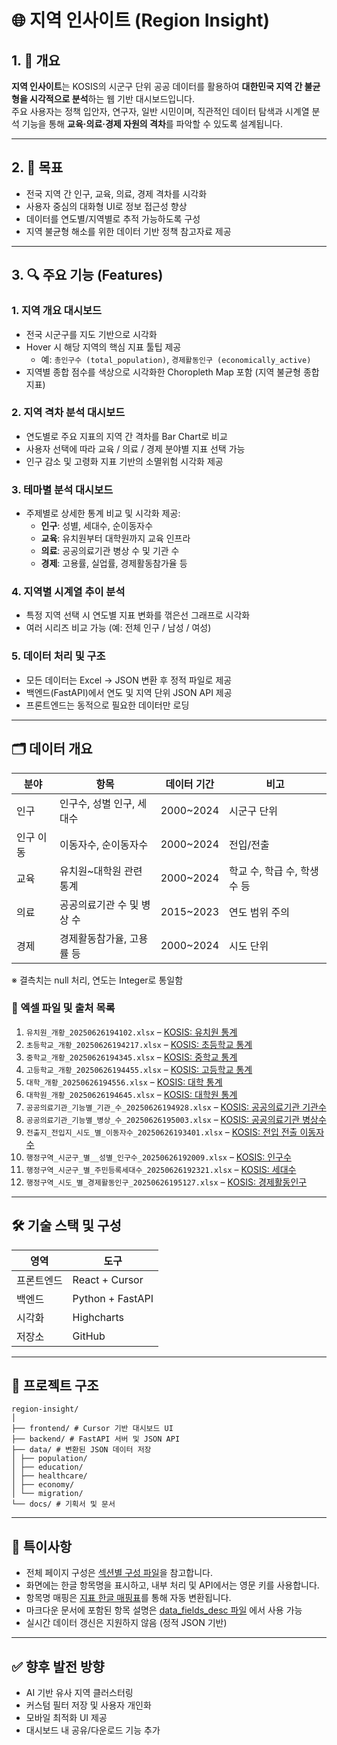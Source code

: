 # 🌐 지역 인사이트 (Region Insight)

## 1. 🧭 개요

**지역 인사이트**는 KOSIS의 시군구 단위 공공 데이터를 활용하여 **대한민국 지역 간 불균형을 시각적으로 분석**하는 웹 기반 대시보드입니다.  
주요 사용자는 정책 입안자, 연구자, 일반 시민이며, 직관적인 데이터 탐색과 시계열 분석 기능을 통해 **교육·의료·경제 자원의 격차**를 파악할 수 있도록 설계됩니다.

---

## 2. 🎯 목표

-   전국 지역 간 인구, 교육, 의료, 경제 격차를 시각화
-   사용자 중심의 대화형 UI로 정보 접근성 향상
-   데이터를 연도별/지역별로 추적 가능하도록 구성
-   지역 불균형 해소를 위한 데이터 기반 정책 참고자료 제공

---

## 3. 🔍 주요 기능 (Features)

### 1. 지역 개요 대시보드

-   전국 시군구를 지도 기반으로 시각화
-   Hover 시 해당 지역의 핵심 지표 툴팁 제공
    -   예: `총인구수 (total_population)`, `경제활동인구 (economically_active)`
-   지역별 종합 점수를 색상으로 시각화한 Choropleth Map 포함 (지역 불균형 종합 지표)

### 2. 지역 격차 분석 대시보드

-   연도별로 주요 지표의 지역 간 격차를 Bar Chart로 비교
-   사용자 선택에 따라 교육 / 의료 / 경제 분야별 지표 선택 가능
-   인구 감소 및 고령화 지표 기반의 소멸위험 시각화 제공

### 3. 테마별 분석 대시보드

-   주제별로 상세한 통계 비교 및 시각화 제공:
    -   **인구**: 성별, 세대수, 순이동자수
    -   **교육**: 유치원부터 대학원까지 교육 인프라
    -   **의료**: 공공의료기관 병상 수 및 기관 수
    -   **경제**: 고용률, 실업률, 경제활동참가율 등

### 4. 지역별 시계열 추이 분석

-   특정 지역 선택 시 연도별 지표 변화를 꺾은선 그래프로 시각화
-   여러 시리즈 비교 가능 (예: 전체 인구 / 남성 / 여성)

### 5. 데이터 처리 및 구조

-   모든 데이터는 Excel → JSON 변환 후 정적 파일로 제공
-   백엔드(FastAPI)에서 연도 및 지역 단위 JSON API 제공
-   프론트엔드는 동적으로 필요한 데이터만 로딩

---

## 🗂️ 데이터 개요

| 분야      | 항목                       | 데이터 기간 | 비고                         |
| --------- | -------------------------- | ----------- | ---------------------------- |
| 인구      | 인구수, 성별 인구, 세대수  | 2000~2024   | 시군구 단위                  |
| 인구 이동 | 이동자수, 순이동자수       | 2000~2024   | 전입/전출                    |
| 교육      | 유치원~대학원 관련 통계    | 2000~2024   | 학교 수, 학급 수, 학생 수 등 |
| 의료      | 공공의료기관 수 및 병상 수 | 2015~2023   | 연도 범위 주의               |
| 경제      | 경제활동참가율, 고용률 등  | 2000~2024   | 시도 단위                    |

※ 결측치는 null 처리, 연도는 Integer로 통일함

### 📄 엑셀 파일 및 출처 목록

1. `유치원_개황_20250626194102.xlsx` – [KOSIS: 유치원 통계](https://kosis.kr/statHtml/statHtml.do?orgId=334&tblId=DT_1963003_001&conn_path=I3)
2. `초등학교_개황_20250626194217.xlsx` – [KOSIS: 초등학교 통계](https://kosis.kr/statHtml/statHtml.do?orgId=334&tblId=DT_1963003_002&conn_path=I3)
3. `중학교_개황_20250626194345.xlsx` – [KOSIS: 중학교 통계](https://kosis.kr/statHtml/statHtml.do?orgId=334&tblId=DT_1963003_003&conn_path=I3)
4. `고등학교_개황_20250626194455.xlsx` – [KOSIS: 고등학교 통계](https://kosis.kr/statHtml/statHtml.do?orgId=334&tblId=DT_1963003_004&conn_path=I3)
5. `대학_개황_20250626194556.xlsx` – [KOSIS: 대학 통계](https://kosis.kr/statHtml/statHtml.do?orgId=334&tblId=DT_1963003_013&conn_path=I3)
6. `대학원_개황_20250626194645.xlsx` – [KOSIS: 대학원 통계](https://kosis.kr/statHtml/statHtml.do?orgId=334&tblId=DT_1963003_014&conn_path=I3)
7. `공공의료기관_기능별_기관_수_20250626194928.xlsx` – [KOSIS: 공공의료기관 기관수](https://kosis.kr/statHtml/statHtml.do?orgId=411&tblId=DT_411002_01&conn_path=I3)
8. `공공의료기관_기능별_병상_수_20250626195003.xlsx` – [KOSIS: 공공의료기관 병상수](https://kosis.kr/statHtml/statHtml.do?orgId=411&tblId=DT_411002_02&conn_path=I3)
9. `전출지_전입지_시도_별_이동자수_20250626193401.xlsx` – [KOSIS: 전입 전출 이동자수](https://kosis.kr/statHtml/statHtml.do?orgId=101&tblId=DT_1B26003_A01&conn_path=I3)
10. `행정구역_시군구_별__성별_인구수_20250626192009.xlsx` – [KOSIS: 인구수](https://kosis.kr/statHtml/statHtml.do?orgId=101&tblId=DT_1B040A3&conn_path=I3)
11. `행정구역_시군구_별_주민등록세대수_20250626192321.xlsx` – [KOSIS: 세대수](https://kosis.kr/statHtml/statHtml.do?orgId=101&tblId=DT_1B040B3&conn_path=I3)
12. `행정구역_시도_별_경제활동인구_20250626195127.xlsx` – [KOSIS: 경제활동인구](https://kosis.kr/statHtml/statHtml.do?orgId=101&tblId=DT_1DA7004S&conn_path=I3)

---

## 🛠️ 기술 스택 및 구성

| 영역       | 도구             |
| ---------- | ---------------- |
| 프론트엔드 | React + Cursor   |
| 백엔드     | Python + FastAPI |
| 시각화     | Highcharts       |
| 저장소     | GitHub           |

---

## 📁 프로젝트 구조

```
region-insight/
│
├── frontend/ # Cursor 기반 대시보드 UI
├── backend/ # FastAPI 서버 및 JSON API
├── data/ # 변환된 JSON 데이터 저장
│ ├── population/
│ ├── education/
│ ├── healthcare/
│ ├── economy/
│ └── migration/
└── docs/ # 기획서 및 문서
```

---

## 📝 특이사항

-   전체 페이지 구성은 [섹션별 구성 파일](detailed_sections.md)을 참고합니다.
-   화면에는 한글 항목명을 표시하고, 내부 처리 및 API에서는 영문 키를 사용합니다.
-   항목명 매핑은 [지표 한글 매핑표](label_map.csv)를 통해 자동 변환됩니다.
-   마크다운 문서에 포함된 항목 설명은 [data_fields_desc 파일](data_fields_desc.md) 에서 사용 가능
-   실시간 데이터 갱신은 지원하지 않음 (정적 JSON 기반)

---

## ✅ 향후 발전 방향

-   AI 기반 유사 지역 클러스터링
-   커스텀 필터 저장 및 사용자 개인화
-   모바일 최적화 UI 제공
-   대시보드 내 공유/다운로드 기능 추가
